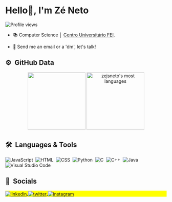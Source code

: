 <!--<img align="right" height="590em" src="https://raw.githubusercontent.com/gist/zejsneto/b2b0a402cf4441948e60d86245205a69/raw/4e27e4c46023f762b9cf7faad2d4ffccbe3373d1/githubcard.svg"/>-->

<h1>Hello<!---- align="left">Olá <img src="https://raw.githubusercontent.com/kaueMarques/kaueMarques/master/hi.gif" width="1px"> --->👋, I'm Zé Neto</h1>
<p align="left"> <img src="https://komarev.com/ghpvc/?username=zejsneto&color=yellow" alt="Profile views" /> </p>

- 📚 Computer Science │ [Centro Universitário FEI](https://portal.fei.edu.br/).

<!---- 🔭 Currently working at [Empresa](https://github.com/empresa) -->

<!---- 👨‍💻 View my portfolio [devzeneto.com.br](https://devzeneto.com.br) -->

<!---- ▶️ Subscribe on my channel [youtube.com/zejsneto](https://www.youtube.com/channel/UC-9o0RA92kVofWX21cs1n2w) -->

- 💬 Send me an email or a 'dm', let's talk!

## ⚙️ &nbsp;GitHub Data
<div align="center">
<img height="180em" src="https://github-readme-stats.vercel.app/api?username=zejsneto&show_icons=true&theme=dark&include_all_commits=true&count_private=true"/>
<img height="180em" src="https://github-readme-stats.vercel.app/api/top-langs/?username=zejsneto&layout=compact&theme=dark" alt="zejsneto's most languages"/>
</div>

## 🛠 &nbsp;Languages & Tools
![JavaScript](https://img.shields.io/badge/-JavaScript-05122A?style=flat&logo=javascript)&nbsp;
![HTML](https://img.shields.io/badge/-HTML-05122A?style=flat&logo=HTML5)&nbsp;
![CSS](https://img.shields.io/badge/-CSS-05122A?style=flat&logo=CSS3&logoColor=1572B6)&nbsp;
![Python](https://img.shields.io/badge/-Python-05122A?style=flat&logo=python)&nbsp;
![C](https://img.shields.io/badge/-C-05122A?style=flat&logo=C)&nbsp;
![C++](https://img.shields.io/badge/-C++-05122A?style=flat&logo=c%2B%2B)&nbsp;
![Java](https://img.shields.io/badge/-Java-05122A?style=flat&logo=java)&nbsp;
![Visual Studio Code](https://img.shields.io/badge/-Visual%20Studio%20Code-05122A?style=flat&logo=visual-studio-code&logoColor=007ACC)&nbsp;
<!---
![Git](https://img.shields.io/badge/-Git-05122A?style=flat&logo=git)&nbsp;
![GitHub](https://img.shields.io/badge/-GitHub-05122A?style=flat&logo=github)&nbsp;
![Markdown](https://img.shields.io/badge/-Markdown-05122A?style=flat&logo=markdown)&nbsp;
![PostgreSQL](https://img.shields.io/badge/-PostgreSQL-05122A?style=flat&logo=postgresql)&nbsp;
![SQLite](https://img.shields.io/badge/-SQLite-05122A?style=flat&logo=sqlite)&nbsp;
![Java](https://img.shields.io/badge/-Java-05122A?style=flat&logo=java)&nbsp;
![MYSQL](https://img.shields.io/badge/-MYSQL-05122A?style=flat&logo=mysql)&nbsp;
![PostgreSQL](https://img.shields.io/badge/-postgreSQL-05122A?style=flat&logo=postgresql)&nbsp;
-->

## 📲 &nbsp;Socials

<p align="left" style="background:yellow">
<a href="https://linkedin.com/in/zejsneto" target="_blank">
  <img align="center" src="https://img.shields.io/badge/-zejsneto-05122A?style=flat&logo=linkedin" alt="linkedin"/>
</a> <!---
<a href="devzeneto.com.br" target="_blank">
  <img align="center" src="https://img.shields.io/badge/-zejsneto-05122A?style=flat&logo=codepen" alt="codepen"/>
</a> --> <!---
<a href="https://www.youtube.com/channel/UC-9o0RA92kVofWX21cs1n2w" target="_blank">
 <img align="center" src="https://img.shields.io/badge/-zejsneto-05122A?style=flat&logo=youtube" alt="youtube"/>
</a> -->
<a href="https://twitter.com/zejsneto" target="_blank">
  <img align="center" src="https://img.shields.io/badge/-zejsneto-05122A?style=flat&logo=twitter" alt="twitter"/>  
</a>
<a href="https://instagram.com/zejsneto" target="_blank">
 <img align="center" src="https://img.shields.io/badge/-zejsneto-05122A?style=flat&logo=instagram" alt="instagram"/>
</a>
</p>
